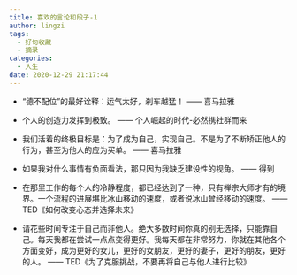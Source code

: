 ```yaml
---
title: 喜欢的言论和段子-1
author: lingzi
tags:
  - 好句收藏
  - 摘录
categories:
  - 人生
date: 2020-12-29 21:17:44
---
```



- “德不配位”的最好诠释：运气太好，刹车越猛！    —— 喜马拉雅

- 个人的创造力发挥到极致。    —— 个人崛起的时代-必然携社群而来

- 我们活着的终极目标是：为了成为自己，实现自己。不是为了不断矫正他人的行为，甚至为他人的应为买单。    —— 喜马拉雅

- 如果我对什么事情有负面看法，那只因为我缺乏建设性的视角。    —— 得到

- 在那里工作的每个人的冷静程度，都已经达到了一种，只有禅宗大师才有的境界。一个流程的进展堪比冰山移动的速度，或者说冰山曾经移动的速度。    —— TED《如何改变心态并选择未来》

- 请花些时间专注于自己而非他人。绝大多数时间你真的别无选择，只能靠自己。每天我都在尝试一点点变得更好。我每天都在非常努力，你就在其他各个方面变好，成为更好的女儿，更好的女朋友，更好的妻子，更好的朋友，更好的人。    —— TED《为了克服挑战，不要再将自己与他人进行比较》
